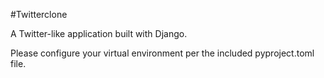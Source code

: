 #Twitterclone

A Twitter-like application built with Django.

Please configure your virtual environment per the included pyproject.toml file.
